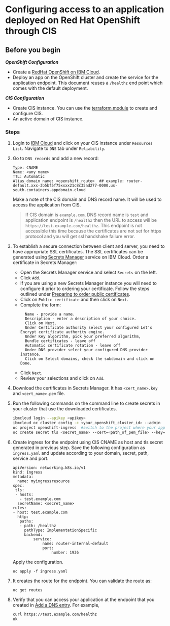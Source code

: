 # Configuring access to an application deployed on Red Hat OpenShift through CIS

## Before you begin

***OpenShift Configuration***

* Create a [RedHat OpenShift on IBM Cloud](https://cloud.ibm.com/docs/openshift?topic=openshift-getting-started&interface=ui).
* Deploy an app on the OpenShift cluster and create the service for the application endpoint. This document reuses a `/healthz` end point which comes with the default deployment.

***CIS Configuration***
* Create CIS instance. You can use the [terraform module](https://github.com/terraform-ibm-modules/terraform-ibm-cis) to create and configure CIS.
* An active domain of CIS instance.


### Steps

1. Login to [IBM Cloud](https://cloud.ibm.com) and click on your CIS instance under `Resources List`. Navigate to `DNS` tab under `Reliability`.

2. Go to `DNS records` and add a new record:

   ```
   Type: CNAME
   Name: <any name>
   TTL: Automatic
   Alias domain name: <openshift_route>  ## example: router-default.xxx-3b5bf5f75xxxx21c8c35ad277-0000.us-south.containers.appdomain.cloud
   ```

   Make a note of the CIS domain and DNS record name. It will be used to access the application from CIS.

   >If CIS domain is `example.com`, DNS record name is `test` and application endpoint is `/healthz` then the URL to access will be `https://test.example.com/healthz`.  This endpoint is not accessible this time because the certificates are not set for https protocol and you will get ssl handshake failure error.

3. To establish a secure connection between client and server, you need to have appropriate SSL certificates. The SSL certificates can be generated using [Secrets Manager](https://cloud.ibm.com/catalog/services/secrets-manager) service on IBM Cloud. Order a certificate in Secrets Manager:

    * Open the Secrets Manager service and select `Secrets` on the left.
    * Click `Add`.
    * If you are using a new Secrets Manager instance you will need to configure it prior to ordering your certificate. Follow the steps outlined under [Preparing to order public certificates](https://cloud.ibm.com/docs/secrets-manager?topic=secrets-manager-prepare-order-certificates&interface=ui).
    * Click on `Public certificate` and then click on `Next`.
    * Complete the form:
      ```
        Name - provide a name.
        Description - enter a description of your choice.
        Click on Next.
        Under Certificate authority select your configured Let's Encrypt certificate authority engine.
        Under Key algorithm, pick your preferred algorithm,
        Bundle certificates - leave off
        Automatic certificate rotation - leave off
        Under DNS provider select your configured DNS provider instance.
        Click on Select domains, check the subdomain and click on Done.
      ```
    * Click `Next`.
    * Review your selections and click on `Add`.


4. Download the certificates in Secrets Manager. It has `<cert_name>.key` and `<cert_name>.pem` file.

5. Run the following commands on the command line to create secrets in your cluster that use the downloaded certificates.

   ```sh
   ibmcloud login --apikey <apikey>
   ibmcloud oc cluster config -c <your_openshift_cluster_id> --admin
   oc project openshift-ingress  #switch to the project where your application is deployed
   oc create secret tls <secret_name> --cert=<path_of_pem_file> --key=<path_of_key_file>
   ```

6. Create ingress for the endpoint using CIS CNAME as host and tls secret generated in previous step. Save the following configuration as `ingress.yaml` and update according to your domain, secret, path, service and port.

   ```
   apiVersion: networking.k8s.io/v1
   kind: Ingress
   metadata:
     name: myingressresource
   spec:
    tls:
    - hosts:
      - test.example.com
     secretName: <secret_name>
   rules:
   - host: test.example.com
     http:
      paths:
      - path: /healthz
        pathType: ImplementationSpecific
        backend:
            service:
                name: router-internal-default
                port:
                    number: 1936
   ```

   Apply the configuration.

   ```
   oc apply -f ingress.yaml
   ```

7. It creates the route for the endpoint. You can validate the route as:

   ```
   oc get routes
   ```

8. Verify that you can access your application at the endpoint that you created in [Add a DNS entry](#add-a-dns-entry). For example, 

    ```sh
    curl https://test.example.com/healthz
    ok
    ```
